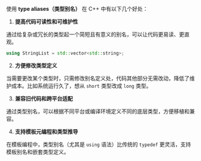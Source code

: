 
使用 **type aliases（类型别名）** 在 C++ 中有以下几个好处：

 1. **提高代码可读性和可维护性**  

 通过给复杂或冗长的类型起一个简短且有意义的别名，可以让代码更易读、更直观。
``` C++
using StringList = std::vector<std::string>;
```

 2. **方便修改类型定义**  

当需要更改某个类型时，只需修改别名定义处，代码其他部分无需改动，降低了维护成本。比如系统运行久了，想从 `short` 类型改成 `long` 类型。

3. **兼容旧代码和跨平台适配** 

通过类型别名，可以根据不同平台或编译环境定义不同的底层类型，方便移植和兼容。

4. **支持模板元编程和类型推导**  

在模板编程中，类型别名（尤其是 `using` 语法）比传统的 `typedef` 更灵活，支持模板别名和嵌套类型定义。
